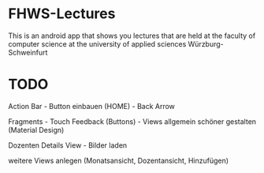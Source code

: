 ﻿# FHWS-Lectures
This is an android app that shows you lectures that are held at the faculty of computer science at the university of applied sciences Würzburg-Schweinfurt 

# TODO
Action Bar 
	- Button einbauen (HOME)
	- Back Arrow

Fragments
	- Touch Feedback (Buttons)
	- Views allgemein schöner gestalten (Material Design)

Dozenten Details View
	- Bilder laden

weitere Views anlegen (Monatsansicht, Dozentansicht, Hinzufügen)
